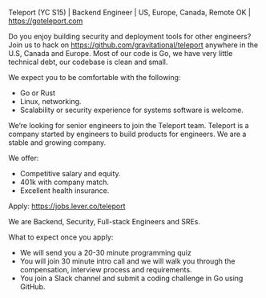 Teleport (YC S15) | Backend Engineer | US, Europe, Canada, Remote OK | https://goteleport.com

Do you enjoy building security and deployment tools for other engineers?
Join us to hack on https://github.com/gravitational/teleport anywhere in the U.S, Canada and Europe.
Most of our code is Go, we have very little technical debt, our codebase is clean and small.

We expect you to be comfortable with the following:

  * Go or Rust
  * Linux, networking.
  * Scalability or security experience for systems software is welcome.

We’re looking for senior engineers to join the Teleport team.
Teleport is a company started by engineers to build products for engineers.
We are a stable and growing company.

We offer:

  * Competitive salary and equity.
  * 401k with company match.
  * Excellent health insurance.

Apply: https://jobs.lever.co/teleport

We are Backend, Security, Full-stack Engineers and SREs.

What to expect once you apply:

  * We will send you a 20-30 minute programming quiz
  * You will join 30 minute intro call and we will walk you through the compensation,
    interview process and requirements.
  * You join a Slack channel and submit a coding challenge in Go using GitHub.
